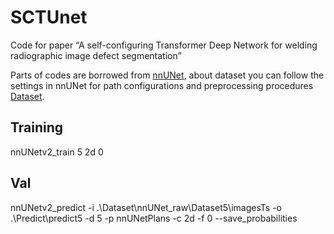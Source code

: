# SCTUnet
Code for paper “A self-configuring Transformer Deep Network for welding radiographic image defect segmentation” 

Parts of codes are borrowed from [nnUNet](https://github.com/MIC-DKFZ/nnUNet), about dataset you can follow the settings in nnUNet for path configurations and preprocessing procedures [Dataset](https://github.com/MIC-DKFZ/nnUNet/blob/master/documentation/dataset_format.md).

## Training
nnUNetv2_train 5 2d 0

## Val
nnUNetv2_predict -i .\Dataset\nnUNet_raw\Dataset5\imagesTs -o .\Predict\predict5 -d 5 -p nnUNetPlans -c 2d -f 0 --save_probabilities




